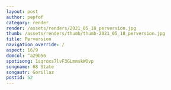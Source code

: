 ```yaml
---
layout: post
author: pepfof
category: render
render: /assets/renders/2021_05_18_perversion.jpg
thumb: /assets/renders/thumb/thumb-2021_05_18_perversion.jpg
title: Perversion
navigation_override: /
aspect: 16/9
domcol: ^a29b56
spotisong: 1sqroxs7lvF3GLmmskWOvp
songname: 68 State
songautr: Gorillaz
postid: 52
---
```


<!--USER BEGIN 1-->

<!--USER END 1-->

<!--more-->
<!--USER BEGIN 2-->

<!--USER END 2-->

